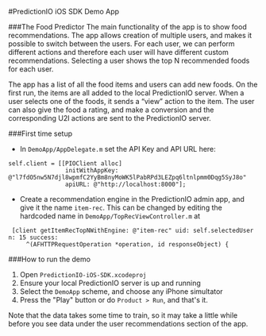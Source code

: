 #PredictionIO iOS SDK Demo App

###The Food Predictor
The main functionality of the app is to show food recommendations. The app allows creation of multiple users, and makes it possible to switch between the users. For each user, we can perform different actions and therefore each user will have different custom recommendations. Selecting a user shows the top N recommended foods for each user.

The app has a list of all the food items and users can add new foods. On the first run, the items are all added to the local PredictionIO server. When a user selects one of the foods, it sends a “view” action to the item. The user can also give the food a rating, and make a conversion and the corresponding U2I actions are sent to the PredictionIO server.

###First time setup
* In `DemoApp/AppDelegate.m` set the API Key and API URL here:
```
self.client = [[PIOClient alloc]
                initWithAppKey: @"l7fdO5nw5N7djl8wpmfC2YyBm8nyMoWK5lPabRPd3LEZpq6ltnlpmm0Dqg5SyJ8o"
                apiURL: @"http://localhost:8000"];
```
* Create a recommendation engine in the PredictionIO admin app, and give it the name `item-rec`. This can be changed by editing the hardcoded name in `DemoApp/TopRecViewController.m` at 
```
 [client getItemRecTopNWithEngine: @"item-rec" uid: self.selectedUser n: 15 success:
     ^(AFHTTPRequestOperation *operation, id responseObject) {
```

###How to run the demo

1. Open `PredictionIO-iOS-SDK.xcodeproj`
2. Ensure your local PredictionIO server is up and running
3. Select the `DemoApp` scheme, and choose any iPhone simultator
4. Press the "Play" button or do `Product > Run`, and that's it.

Note that the data takes some time to train, so it may take a little while before you see data under the user recommendations section of the app.
